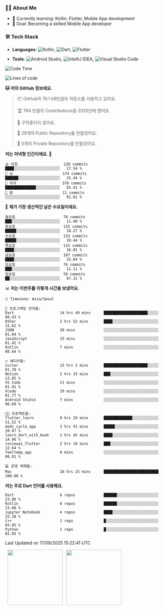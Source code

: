 ### 👨‍💻 About Me
- 🌱 Currently learning: Kotlin, Flutter, Mobile App development
- 🎯 Goal: Becoming a skilled Mobile App developer

### 🛠 Tech Stack
- **Languages**: ![Kotlin](https://img.shields.io/badge/Kotlin-0095D5?style=flat-square&logo=kotlin&logoColor=white), ![Dart](https://img.shields.io/badge/Dart-0175C2?style=flat-square&logo=dart&logoColor=white), ![Flutter](https://img.shields.io/badge/Flutter-02569B?style=flat-square&logo=flutter&logoColor=white)

- **Tools**:
![Android Studio](https://img.shields.io/badge/Android%20Studio-3DDC84?style=flat-square&logo=android-studio&logoColor=white), 
![IntelliJ IDEA](https://img.shields.io/badge/IntelliJ%20IDEA-000000?style=flat-square&logo=intellij-idea&logoColor=white), 
![Visual Studio Code](https://img.shields.io/badge/VS%20Code-007ACC?style=flat-square&logo=visual-studio-code&logoColor=white)

<!--START_SECTION:waka-->
![Code Time](http://img.shields.io/badge/Code%20Time-274%20hrs%2045%20mins-blue)

![Lines of code](https://img.shields.io/badge/%EC%A0%80%EB%8A%94%20%EC%97%AC%ED%83%9C%EA%B9%8C%EC%A7%80%20-447.9%20thousand%20%EC%A4%84%EC%9D%98%20%EC%BD%94%EB%93%9C%EB%A5%BC%20%EC%9E%91%EC%84%B1%ED%96%88%EC%96%B4%EC%9A%94.-blue)

**🐱 저의 GitHub 정보에요.** 

> 📦 GitHub의 76.1 kB만큼의 저장소를 사용하고 있어요. 
 > 
> 🏆 764 만큼의 Contributions을 2025년에 했어요
 > 
> 🚫 구직중이지 않아요.
 > 
> 📜 29개의 Public Repository를 만들었어요. 
 > 
> 🔑 0개의 Private Repository를 만들었어요. 
 > 
**저는 저녁형 인간이에요. 🦉** 

```text
🌞 아침                     120 commits         ████░░░░░░░░░░░░░░░░░░░░░   17.54 % 
🌆 낮　                     174 commits         ██████░░░░░░░░░░░░░░░░░░░   25.44 % 
🌃 저녁                     379 commits         ██████████████░░░░░░░░░░░   55.41 % 
🌙 밤　                     11 commits          ░░░░░░░░░░░░░░░░░░░░░░░░░   01.61 % 
```
📅 **제가 가장 생산적인 날은 수요일이에요.** 

```text
월요일                      78 commits          ███░░░░░░░░░░░░░░░░░░░░░░   11.40 % 
화요일                      125 commits         █████░░░░░░░░░░░░░░░░░░░░   18.27 % 
수요일                      133 commits         █████░░░░░░░░░░░░░░░░░░░░   19.44 % 
목요일                      115 commits         ████░░░░░░░░░░░░░░░░░░░░░   16.81 % 
금요일                      107 commits         ████░░░░░░░░░░░░░░░░░░░░░   15.64 % 
토요일                      76 commits          ███░░░░░░░░░░░░░░░░░░░░░░   11.11 % 
일요일                      50 commits          ██░░░░░░░░░░░░░░░░░░░░░░░   07.31 % 
```


📊 **저는 이번주를 이렇게 시간을 보냈어요.** 

```text
🕑︎ Timezone: Asia/Seoul

💬 프로그래밍 언어들: 
Dart                     14 hrs 49 mins      ████████████████████░░░░░   80.43 % 
Other                    2 hrs 52 mins       ████░░░░░░░░░░░░░░░░░░░░░   15.62 % 
JSON                     20 mins             ░░░░░░░░░░░░░░░░░░░░░░░░░   01.84 % 
JavaScript               15 mins             ░░░░░░░░░░░░░░░░░░░░░░░░░   01.41 % 
Kotlin                   7 mins              ░░░░░░░░░░░░░░░░░░░░░░░░░   00.64 % 

🔥 에디터들: 
Cursor                   15 hrs 3 mins       ████████████████████░░░░░   81.78 % 
Notion                   2 hrs 33 mins       ███░░░░░░░░░░░░░░░░░░░░░░   13.85 % 
VS Code                  21 mins             ░░░░░░░░░░░░░░░░░░░░░░░░░   01.91 % 
Xcode                    19 mins             ░░░░░░░░░░░░░░░░░░░░░░░░░   01.77 % 
Android Studio           7 mins              ░░░░░░░░░░░░░░░░░░░░░░░░░   00.69 % 

🐱‍💻 프로젝트들: 
flutter_learn            9 hrs 29 mins       █████████████░░░░░░░░░░░░   51.52 % 
medi_cycle_app           3 hrs 41 mins       █████░░░░░░░░░░░░░░░░░░░░   20.07 % 
learn_dart_with_book     2 hrs 45 mins       ████░░░░░░░░░░░░░░░░░░░░░   14.96 % 
reviewai_flutter         2 hrs 19 mins       ███░░░░░░░░░░░░░░░░░░░░░░   12.64 % 
feeltemp_app             8 mins              ░░░░░░░░░░░░░░░░░░░░░░░░░   00.81 % 

💻 운영 체제들: 
Mac                      18 hrs 25 mins      █████████████████████████   100.00 % 
```

**저는 주로 Dart 언어를 사용해요.** 

```text
Dart                     6 repos             ██████░░░░░░░░░░░░░░░░░░░   23.08 % 
Kotlin                   6 repos             ██████░░░░░░░░░░░░░░░░░░░   23.08 % 
Jupyter Notebook         4 repos             ████░░░░░░░░░░░░░░░░░░░░░   15.38 % 
C++                      1 repo              █░░░░░░░░░░░░░░░░░░░░░░░░   03.85 % 
Python                   1 repo              █░░░░░░░░░░░░░░░░░░░░░░░░   03.85 % 
```




 Last Updated on 17/09/2025 15:22:41 UTC
<!--END_SECTION:waka-->

<p>
  <img height="180em" src="https://github-readme-stats.vercel.app/api?username=JongHyun070105&show_icons=true&include_all_commits=true&bg_color=0d1117&title_color=ffffff&text_color=c9d1d9&icon_color=79ff97">
  <img height="180em" src="https://github-readme-stats.vercel.app/api/top-langs/?username=JongHyun070105&layout=compact&langs_count=4&bg_color=0d1117&title_color=ffffff&text_color=c9d1d9&hide=php,jupyter%20notebook&hide_repo=EcoStep,mimir,git-session">
</p>

